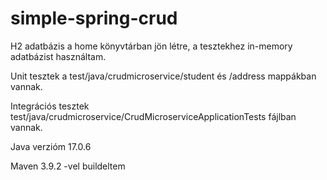 # simple-spring-crud

H2 adatbázis a home könyvtárban jön létre, a tesztekhez in-memory adatbázist használtam.

Unit tesztek a test/java/crudmicroservice/student és /address mappákban vannak.

Integrációs tesztek test/java/crudmicroservice/CrudMicroserviceApplicationTests fájlban vannak.

Java verzióm 17.0.6

Maven 3.9.2 -vel buildeltem
